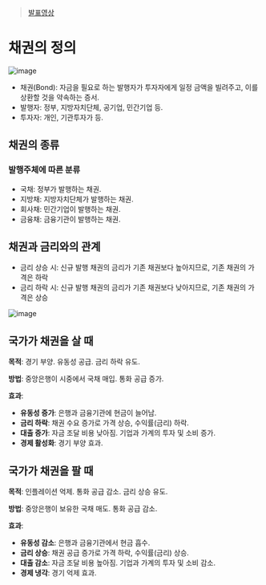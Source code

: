 > [발표영상](https://youtu.be/MrM4qd2iSPA)

# 채권의 정의
  ![image](https://github.com/user-attachments/assets/0a588bfc-88c4-4b44-ac6b-63c96a1692fb)

 - 채권(Bond): 자금을 필요로 하는 발행자가 투자자에게 일정 금액을 빌려주고, 이를 상환할 것을 약속하는 증서.
 - 발행자: 정부, 지방자치단체, 공기업, 민간기업 등.
 - 투자자: 개인, 기관투자가 등.



## 채권의 종류

### 발행주체에 따른 분류


- 국채: 정부가 발행하는 채권.
- 지방채: 지방자치단체가 발행하는 채권.
- 회사채: 민간기업이 발행하는 채권.
- 금융채: 금융기관이 발행하는 채권.




## 채권과 금리와의 관계

- 금리 상승 시: 신규 발행 채권의 금리가 기존 채권보다 높아지므로, 기존 채권의 가격은 하락
- 금리 하락 시: 신규 발행 채권의 금리가 기존 채권보다 낮아지므로, 기존 채권의 가격은 상승

![image](https://github.com/user-attachments/assets/b198c398-c2a4-4a4c-8414-835684013476)


## 국가가 채권을 살 때

**목적**: 경기 부양. 유동성 공급. 금리 하락 유도.

**방법**: 중앙은행이 시중에서 국채 매입. 통화 공급 증가.

**효과**: 
- **유동성 증가**: 은행과 금융기관에 현금이 늘어남.
- **금리 하락**: 채권 수요 증가로 가격 상승, 수익률(금리) 하락.
- **대출 증가**: 자금 조달 비용 낮아짐. 기업과 가계의 투자 및 소비 증가.
- **경제 활성화**: 경기 부양 효과.

## 국가가 채권을 팔 때

**목적**: 인플레이션 억제. 통화 공급 감소. 금리 상승 유도.

**방법**: 중앙은행이 보유한 국채 매도. 통화 공급 감소.

**효과**: 
- **유동성 감소**: 은행과 금융기관에서 현금 흡수.
- **금리 상승**: 채권 공급 증가로 가격 하락, 수익률(금리) 상승.
- **대출 감소**: 자금 조달 비용 높아짐. 기업과 가계의 투자 및 소비 감소.
- **경제 냉각**: 경기 억제 효과.


